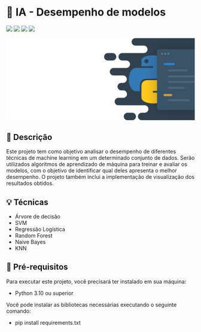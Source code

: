# 🤖 IA - Desempenho de modelos
<img loading="lazy" src="http://img.shields.io/static/v1?label=PYTHON&message=3.11.4&color=blue&style=for-the-badge"/> <img loading="lazy" src="http://img.shields.io/static/v1?label=PANDAS&message=2.2.1&color=green&style=for-the-badge"/> <img loading="lazy" src="http://img.shields.io/static/v1?label=SCIKIT-LEARN&message=1.4.1.post1&color=orange&style=for-the-badge"/> <img loading="lazy" src="http://img.shields.io/static/v1?label=NUMPY&message=1.26.4&color=orange&style=for-the-badge"/>

<img loading="lazy" src="assets/python.png" style="width: 700px"/>

## 📌 Descrição

Este projeto tem como objetivo analisar o desempenho de diferentes técnicas de machine learning em um determinado conjunto de dados. Serão utilizados algoritmos de aprendizado de máquina para treinar e avaliar os modelos, com o objetivo de identificar qual deles apresenta o melhor desempenho. O projeto também inclui a implementação de visualização dos resultados obtidos.

## 💡 Técnicas

- Árvore de decisão
- SVM
- Regressão Logística
- Random Forest
- Naive Bayes 
- KNN

## 📜 Pré-requisitos

Para executar este projeto, você precisará ter instalado em sua máquina:

- Python 3.10 ou superior

Você pode instalar as bibliotecas necessárias executando o seguinte comando:

- pip install requirements.txt
